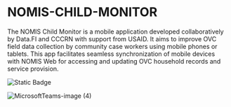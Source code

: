 # NOMIS-CHILD-MONITOR

The NOMIS Child Monitor is a mobile application developed collaboratively by Data.FI and CCCRN with support from USAID. It aims to improve OVC field data collection by community case workers using mobile phones or tablets. This app facilitates seamless synchronization of mobile devices with NOMIS Web for accessing and updating OVC household records and service provision.

![Static Badge](https://img.shields.io/badge/Version%20-1.0.0-black)

![MicrosoftTeams-image (4)](https://github.com/NOMIS-NG/NOMIS-CHILD-MONITOR/assets/7923670/76b37ed7-8ebf-4bb0-b646-905e2ee0f3e9)
